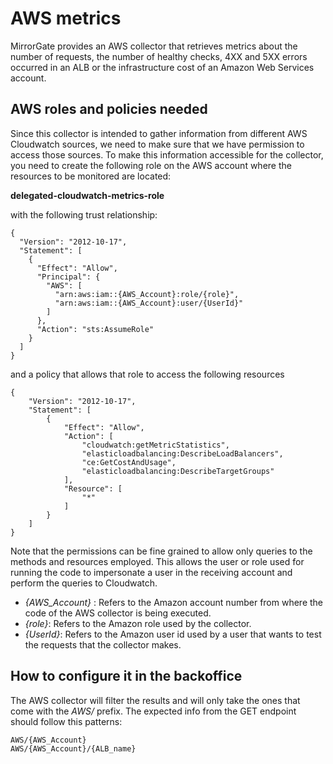 # AWS metrics

MirrorGate provides an AWS collector that retrieves metrics about the number of requests, the number of healthy checks, 4XX and 5XX errors occurred in an ALB or the infrastructure cost of an Amazon Web Services account.

## AWS roles and policies needed

Since this collector is intended to gather information from different AWS Cloudwatch sources, we need to make sure that we have permission to access those sources. To make this information accessible for the collector, you need to create the following role on the AWS account where the resources to be monitored are located:

**delegated-cloudwatch-metrics-role**

with the following trust relationship:
```
{
  "Version": "2012-10-17",
  "Statement": [
    {
      "Effect": "Allow",
      "Principal": {
        "AWS": [
          "arn:aws:iam::{AWS_Account}:role/{role}",
          "arn:aws:iam::{AWS_Account}:user/{UserId}"
        ]
      },
      "Action": "sts:AssumeRole"
    }
  ]
}
```
and a policy that allows that role to access the following resources
```
{
    "Version": "2012-10-17",
    "Statement": [
        {
            "Effect": "Allow",
            "Action": [
                "cloudwatch:getMetricStatistics",
                "elasticloadbalancing:DescribeLoadBalancers",
                "ce:GetCostAndUsage",
                "elasticloadbalancing:DescribeTargetGroups"
            ],
            "Resource": [
                "*"
            ]
        }
    ]
}
```
Note that the permissions can be fine grained to allow only queries to the methods and resources employed.
This allows the user or role used for running the code to impersonate a user in the receiving account and perform the queries to Cloudwatch.
- _{AWS_Account}_ : Refers to the Amazon account number from where the code of the AWS collector is being executed.
- _{role}_: Refers to the Amazon role used by the collector.
- _{UserId}_: Refers to the Amazon user id used by a user that wants to test the requests that the collector makes.

## How to configure it in the backoffice

The AWS collector will filter the results and will only take the ones that come with the *AWS/* prefix. The expected info from the GET endpoint
should follow this patterns:
```
AWS/{AWS_Account}
AWS/{AWS_Account}/{ALB_name}
```
